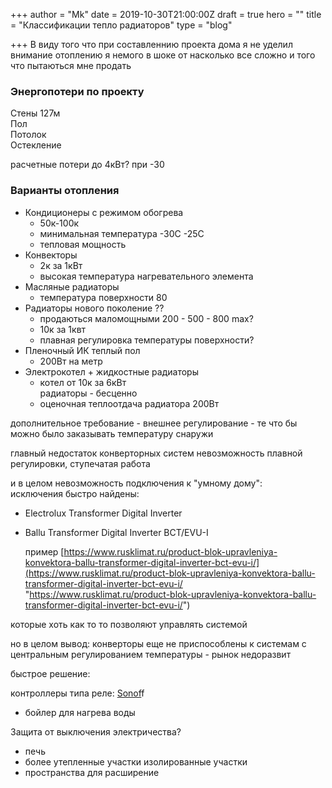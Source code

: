 +++
author = "Mk"
date = 2019-10-30T21:00:00Z
draft = true
hero = ""
title = "Классификации тепло радиаторов"
type = "blog"

+++
В виду того что при составленнию проекта дома я не уделил внимание отоплению я немого в шоке от насколько все сложно и того что пытаються мне продать

### Энергопотери по проекту

Стены 127м  
Пол  
Потолок  
Остекление

расчетные потери до 4кВт? при -30

### Варианты отопления

* Кондиционеры с режимом обогрева
  * 50к-100к
  * минимальная температура -30C -25C
  * тепловая мощность
* Конвекторы
  * 2к за 1кВт
  * высокая температура нагревательного элемента
* Масляные радиаторы
  * температура поверхности 80
* Радиаторы нового поколение ??
  * продаються маломощными 200 - 500 - 800 max?
  * 10к за 1квт
  * плавная регулировка температуры поверхности?
* Пленочный ИК теплый пол
  * 200Вт на метр
* Электрокотел + жидкостные радиаторы
  * котел от 10к за 6кВт  
    радиаторы - бесценно
  * оценочная теплоотдача радиатора 200Вт

дополнительное требование - внешнее регулирование - те что бы можно было заказывать температуру снаружи

главный недостаток конверторных систем невозможность плавной регулировки, ступечатая работа 

и в целом невозможность подключения к "умному дому":   
исключения быстро найдены: 

* Electrolux Transformer Digital Inverter 
* Ballu Transformer Digital Inverter BCT/EVU-I  
    
  пример [https://www.rusklimat.ru/product-blok-upravleniya-konvektora-ballu-transformer-digital-inverter-bct-evu-i/](https://www.rusklimat.ru/product-blok-upravleniya-konvektora-ballu-transformer-digital-inverter-bct-evu-i/ "https://www.rusklimat.ru/product-blok-upravleniya-konvektora-ballu-transformer-digital-inverter-bct-evu-i/")

которые хоть как то то позволяют управлять системой

но в целом вывод: конверторы еще не приспособлены к системам с центральным регулированием температуры - рынок недоразвит

быстрое решение:

контроллеры типа реле: [Sonof](https://ru.aliexpress.com/item/4000203530531.html?spm=a2g0o.productlist.0.0.70fb5a5bhi0dtI&algo_pvid=0e421e8b-b580-4564-84a6-84895f7df1d8&algo_expid=0e421e8b-b580-4564-84a6-84895f7df1d8-0&btsid=d3f2486f-97fa-42c2-ae45-be6840e34baf&ws_ab_test=searchweb0_0,searchweb201602_1,searchweb201603_55)f

* бойлер для нагрева воды

Защита от выключения электричества?

* печь
* более утепленные участки изолированные участки
* пространства для расширение